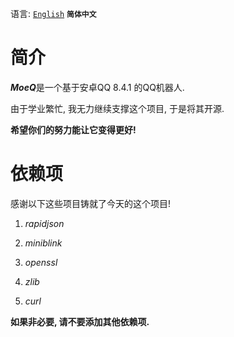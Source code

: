 语言: [`English`](https://github.com/YuFanXing/MoeQ/README.md) **`简体中文`**

# 简介

***MoeQ***是一个基于安卓QQ 8.4.1 的QQ机器人.

由于学业繁忙, 我无力继续支撑这个项目, 于是将其开源.

**希望你们的努力能让它变得更好!**

# 依赖项

感谢以下这些项目铸就了今天的这个项目!

1. *rapidjson*

2. *miniblink*
3. *openssl*
4. *zlib*
5. *curl*

**如果非必要, 请不要添加其他依赖项.**